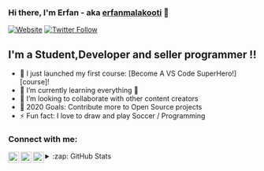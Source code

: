 ### Hi there, I'm Erfan - aka [erfanmalakooti][website] 👋

[![Website](https://img.shields.io/website?label=ErfanErma&style=for-the-badge&url=https%3A%2F%2Fcodestackr.com)](https://www.fiverr.com/erfanerma)
[![Twitter Follow](https://img.shields.io/twitter/follow/erma_efan?color=1DA1F2&logo=twitter&style=for-the-badge)](https://twitter.com/erma_efan)

## I'm a Student,Developer and seller programmer !!

- 🔭 I just launched my first course: [Become A VS Code SuperHero!][course]!
- 🌱 I’m currently learning everything 🤣
- 👯 I’m looking to collaborate with other content creators
- 🥅 2020 Goals: Contribute more to Open Source projects
- ⚡ Fun fact: I love to draw and play Soccer / Programming



### Connect with me:


[<img align="left" alt="codeSTACKr | Twitter" width="22px" src="https://cdn.jsdelivr.net/npm/simple-icons@v3/icons/twitter.svg" />][twitter]
[<img align="left" alt="codeSTACKr | LinkedIn" width="22px" src="https://cdn.jsdelivr.net/npm/simple-icons@v3/icons/linkedin.svg" />][linkedin]
[<img align="left" alt="codeSTACKr | Instagram" width="22px" src="https://cdn.jsdelivr.net/npm/simple-icons@v3/icons/instagram.svg" />][instagram]










<details>
  <summary>:zap: GitHub Stats</summary>

  <img align="left" alt="codeSTACKr's GitHub Stats" src="https://github-readme-stats-blush-seven.vercel.app/api?username=erfanmalakooti&show_icons=true&hide_border=true" />

</details>

[website]: https://www.fiverr.com/erfanerma
[twitter]: https://twitter.com/erma_efan
[instagram]: https://instagram.com/erfan.erma
[linkedin]: https://linkedin.com/in/erfanmalakooti

